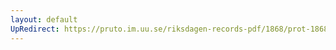 ```yaml
---
layout: default
UpRedirect: https://pruto.im.uu.se/riksdagen-records-pdf/1868/prot-1868--ak--226/prot-1868--ak--226_007.pdf
---
```


